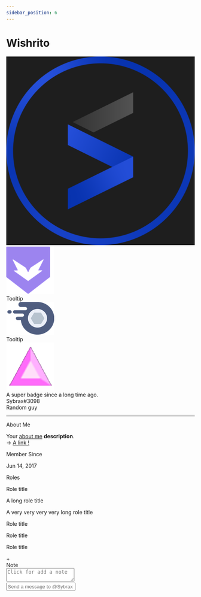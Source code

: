 ```yaml
---
sidebar_position: 6
---
```


# Wishrito
  <body>
    <div class="card-container">
      <div class="card nitro-card">
        <div class="card-header">
          <div
            style="background: url('./assets/img/banner.gif')"
            class="banner-img"
          ></div>
        </div>
        <div class="card-body">
          <div class="profile-header">
            <div class="profil-logo">
              <img src="./assets/img/logo_blue.png" />
            </div>
            <div class="badges-container">
              <div class="badge-item">
                <img src="./assets/img/badges/bravery.webp" alt="" />
                <div class="tooltip tooltip-up">Tooltip</div>
              </div>
              <div class="badge-item">
                <img src="./assets/img/badges/nitro.webp" alt="" />
                <div class="tooltip tooltip-up">Tooltip</div>
              </div>
              <div class="badge-item">
                <img src="./assets/img/badges/boost.webp" alt="" />
                <div class="tooltip tooltip-up">
                  A super badge since a long time ago.
                </div>
              </div>
            </div>
          </div>
          <div class="profile-body">
            <div class="username">
              Sybrax<span>#3098</span>
              <div class="badge">Random guy</div>
            </div>
            <hr />
            <div class="basic-infos">
              <div class="category-title">About Me</div>
              <p>
                Your <u>about me</u> <b>description</b>. <br />
                &rarr;
                <a href="https://sybraxdesign.fr/" target="_blank">A link !</a>
              </p>
            </div>
            <div class="basic-infos">
              <div class="category-title">Member Since</div>
              <p>Jun 14, 2017</p>
            </div>
            <div class="roles">
              <div class="category-title">Roles</div>
              <div class="roles-list">
                <div class="role">
                  <div class="role-color" style="background: orange"></div>
                  <p>Role title</p>
                </div>
                <div class="role">
                  <div class="role-color" style="background: violet"></div>
                  <p>A long role title</p>
                </div>
                <div class="role">
                  <div class="role-color" style="background: green"></div>
                  <p>A very very very very long role title</p>
                </div>
                <div class="role">
                  <div class="role-color" style="background: yellow"></div>
                  <p>Role title</p>
                </div>
                <div class="role">
                  <div class="role-color" style="background: yellowgreen"></div>
                  <p>Role title</p>
                </div>
                <div class="role">
                  <div class="role-color" style="background: turquoise"></div>
                  <p>Role title</p>
                </div>
                <div class="role role-add">
                  <div class="role-add-text">+</div>
                </div>
              </div>
            </div>
            <div class="note">
              <div class="category-title">Note</div>
              <textarea placeholder="Click for add a note"></textarea>
            </div>
            <div class="message">
              <input type="text" placeholder="Send a message to @Sybrax" />
            </div>
          </div>
        </div>
      </div>
    </body>